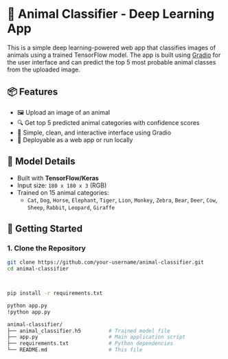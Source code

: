 # 🐾 Animal Classifier - Deep Learning App

This is a simple deep learning-powered web app that classifies images of animals using a trained TensorFlow model. The app is built using [Gradio](https://www.gradio.app/) for the user interface and can predict the top 5 most probable animal classes from the uploaded image.

## 📦 Features

- 🖼️ Upload an image of an animal
- 🔍 Get top 5 predicted animal categories with confidence scores
- 🎨 Simple, clean, and interactive interface using Gradio
- 🚀 Deployable as a web app or run locally

## 🧠 Model Details

- Built with **TensorFlow/Keras**
- Input size: `180 x 180 x 3` (RGB)
- Trained on 15 animal categories:
  - `Cat`, `Dog`, `Horse`, `Elephant`, `Tiger`, `Lion`, `Monkey`, `Zebra`, `Bear`, `Deer`, `Cow`, `Sheep`, `Rabbit`, `Leopard`, `Giraffe`

## 🚀 Getting Started

### 1. Clone the Repository

```bash
git clone https://github.com/your-username/animal-classifier.git
cd animal-classifier



pip install -r requirements.txt

python app.py
!python app.py

animal-classifier/
├── animal_classifier.h5         # Trained model file
├── app.py                       # Main application script
├── requirements.txt             # Python dependencies
└── README.md                    # This file
